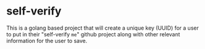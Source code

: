 # self-verify

This is a golang based project that will create a unique key (UUID) for a user to put in their "self-verify `me`" github project along with other relevant information for the user to save.
